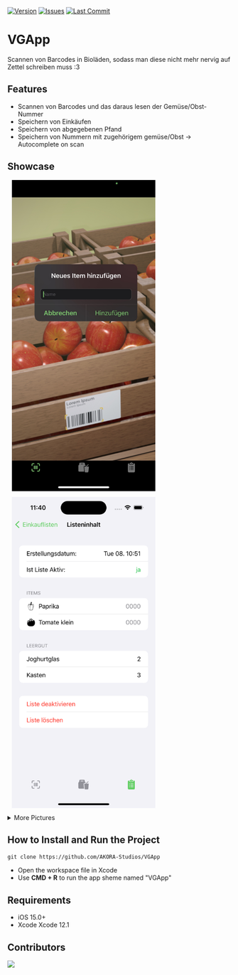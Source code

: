 [![Version](https://img.shields.io/github/v/release/AKORA-Studios/VGApp?color=60CE62&label=Version&style=for-the-badge)](https://img.shields.io/github/last-commit/AKORA-Studios/VGApp/main)
[![Issues](https://img.shields.io/github/issues/AKORA-Studios/VGApp?color=60CE62&label=Issues&style=for-the-badge)](https://img.shields.io/github/last-commit/AKORA-Studios/VGApp/main)
[![Last Commit](https://img.shields.io/github/last-commit/AKORA-Studios/VGApp/main?color=60CE62&label=lastcommit&style=for-the-badge)](https://img.shields.io/github/last-commit/AKORA-Studios/VGApp/main)

# VGApp

Scannen von Barcodes in Bioläden, sodass man diese nicht mehr nervig auf Zettel schreiben muss :3

## Features

- Scannen von Barcodes und das daraus lesen der Gemüse/Obst-Nummer
- Speichern von Einkäufen
- Speichern von abgegebenen Pfand
- Speichern von Nummern mit zugehörigem gemüse/Obst -> Autocomplete on scan

## Showcase

<img src="./ShowcaseImages/Scanner.JPG" height="700" width="323" hspace="10"/>
<img src="./ShowcaseImages/ListDetail.png" height="700" width="323" hspace="10" vspace="10"/>

<details closed>
  <summary>More Pictures</summary>

<img src="./ShowcaseImages/ItemList.png" height="700" width="323" hspace="10"/>
<img src="./ShowcaseImages/ItemList_swipe.png" height="700" width="323"/>

<img src="./ShowcaseImages/ListOverview.png" height="700" width="323" vspace="10"/>
<img src="./ShowcaseImages/AddRecycle.png" height="700" width="323" vspace="10"/>

</details>

## How to Install and Run the Project

```CMD
git clone https://github.com/AKORA-Studios/VGApp
```

- Open the workspace file in Xcode
- Use **CMD + R** to run the app sheme named "VGApp"

## Requirements

- iOS 15.0+
- Xcode Xcode 12.1
  
## Contributors

<a href = "https://github.com/AKORA-Studios/VGApp/graphs/contributors">
  <img src = "https://contrib.rocks/image?repo=AKORA-Studios/VGApp"/>
</a>
